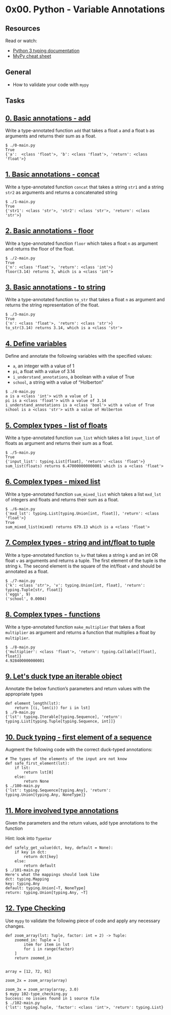 # 0x00. Python - Variable Annotations

## Resources
Read or watch:

* [Python 3 typing documentation](./https://docs.python.org/3/library/typing.html)
* [MyPy cheat sheet](./https://mypy.readthedocs.io/en/latest/cheat_sheet_py3.html)

## General
- How to validate your code with `mypy`

## Tasks

## [0. Basic annotations - add](./0-add.py)
Write a type-annotated function `add` that takes a float `a` and a float `b` as arguments and returns their sum as a float.
```
$ ./0-main.py
True
{'a':  <class 'float'>, 'b': <class 'float'>, 'return': <class 'float'>}
```

## [1. Basic annotations - concat](./1-concat.py)
Write a type-annotated function `concat` that takes a string `str1` and a string `str2` as arguments and returns a concatenated string
```
$ ./1-main.py
True
{'str1': <class 'str'>, 'str2': <class 'str'>, 'return': <class 'str'>}
```

## [2. Basic annotations - floor](./2-floor.py)
Write a type-annotated function `floor` which takes a float `n` as argument and returns the floor of the float.
```
$ ./2-main.py
True
{'n': <class 'float'>, 'return': <class 'int'>}
floor(3.14) returns 3, which is a <class 'int'>
```

## [3. Basic annotations - to string](./3-to_str.py)
Write a type-annotated function `to_str` that takes a float `n` as argument and returns the string representation of the float.
```
$ ./3-main.py
True
{'n': <class 'float'>, 'return': <class 'str'>}
to_str(3.14) returns 3.14, which is a <class 'str'>
```

## [4. Define variables](./4-define_variables.py)
Define and annotate the following variables with the specified values:

* `a`, an integer with a value of 1
* `pi`, a float with a value of 3.14
* `i_understand_annotations`, a boolean with a value of True
* `school`, a string with a value of “Holberton”
```
$ ./4-main.py
a is a <class 'int'> with a value of 1
pi is a <class 'float'> with a value of 3.14
i_understand_annotations is a <class 'bool'> with a value of True
school is a <class 'str'> with a value of Holberton
```

## [5. Complex types - list of floats](./5-sum_list.py)
Write a type-annotated function `sum_list` which takes a list `input_list` of floats as argument and returns their sum as a float.
```
$ ./5-main.py
True
{'input_list': typing.List[float], 'return': <class 'float'>}
sum_list(floats) returns 6.470000000000001 which is a <class 'float'>
```

## [6. Complex types - mixed list](./6-sum_mixed_list.py)
Write a type-annotated function `sum_mixed_list` which takes a list `mxd_lst` of integers and floats and returns their sum as a float.
```
$ ./6-main.py
{'mxd_lst': typing.List[typing.Union[int, float]], 'return': <class 'float'>}
True
sum_mixed_list(mixed) returns 679.13 which is a <class 'float'>
```

## [7. Complex types - string and int/float to tuple](./7-to_kv.py)
Write a type-annotated function `to_kv` that takes a string `k` and an int OR float `v` as arguments and returns a tuple. The first element of the tuple is the string `k`. The second element is the square of the int/float `v` and should be annotated as a float.
```
$ ./7-main.py
{'k': <class 'str'>, 'v': typing.Union[int, float], 'return': typing.Tuple[str, float]}
('eggs', 9)
('school', 0.0004)
```

## [8. Complex types - functions](./8-make_multiplier.py)
Write a type-annotated function `make_multiplier` that takes a float `multiplier` as argument and returns a function that multiplies a float by `multiplier`.
```
$ ./8-main.py
{'multiplier': <class 'float'>, 'return': typing.Callable[[float], float]}
4.928400000000001
```

## [9. Let's duck type an iterable object](./9-element_length.py)
Annotate the below function’s parameters and return values with the appropriate types
```
def element_length(lst):
    return [(i, len(i)) for i in lst]
$ ./9-main.py 
{'lst': typing.Iterable[typing.Sequence], 'return': typing.List[typing.Tuple[typing.Sequence, int]]}
```

## [10. Duck typing - first element of a sequence](./100-safe_first_element.py)
Augment the following code with the correct duck-typed annotations:

```
# The types of the elements of the input are not know
def safe_first_element(lst):
    if lst:
        return lst[0]
    else:
        return None
$ ./100-main.py 
{'lst': typing.Sequence[typing.Any], 'return': typing.Union[typing.Any, NoneType]}
```

## [11. More involved type annotations](./101-safely_get_value.py)
Given the parameters and the return values, add type annotations to the function

Hint: look into `TypeVar`
```
def safely_get_value(dct, key, default = None):
    if key in dct:
        return dct[key]
    else:
        return default
$ ./101-main.py 
Here's what the mappings should look like
dct: typing.Mapping
key: typing.Any
default: typing.Union[~T, NoneType]
return: typing.Union[typing.Any, ~T]
```

## [12. Type Checking](./102-type_checking.py)
Use `mypy` to validate the following piece of code and apply any necessary changes.

```
def zoom_array(lst: Tuple, factor: int = 2) -> Tuple:
    zoomed_in: Tuple = [
        item for item in lst
        for i in range(factor)
    ]
    return zoomed_in


array = [12, 72, 91]

zoom_2x = zoom_array(array)

zoom_3x = zoom_array(array, 3.0)
$ mypy 102-type_checking.py
Success: no issues found in 1 source file
$ ./102-main.py 
{'lst': typing.Tuple, 'factor': <class 'int'>, 'return': typing.List}
```
